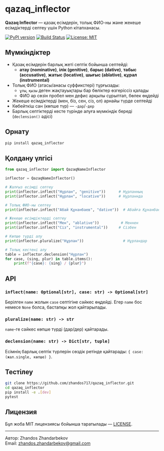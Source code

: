 # qazaq_inflector

**Qazaq Inflector** — қазақ есімдерін, толық ФИО-ны және жекеше есімдіктерді септеу үшін Python кітапханасы.

[![PyPI version](https://img.shields.io/pypi/v/qazaq_inflector.svg)](https://pypi.org/project/qazaq_inflector)
[![Build Status](https://github.com/zhandos717/qazaq_inflector/actions/workflows/python-package.yml/badge.svg)](https://github.com/zhandos717/qazaq_inflector/actions)
[![License: MIT](https://img.shields.io/badge/License-MIT-blue.svg)](LICENSE)

## Мүмкіндіктер

- Қазақ есімдерін барлық жеті септік бойынша септейді:
  - **атау (nominative)**, **ілік (genitive)**, **барыс (dative)**, **табыс (accusative)**, **жатыс (locative)**, **шығыс (ablative)**, **құрал (instrumental)**
- Толық ФИО (атасы/анасы суффикстері) тұрғызады:
  - `ұлы`, `қызы` деген жақтауықтары бар бөліктер өзгеріссіз қалады
  - ФИО әр сөзін пробел мен дефис арқылы сұрыптап, бөлек өңдейді
- Жекеше есімдіктерді (мен, біз, сен, сіз, ол) арнайы түрде септейді
- Көбейткіш сан (көпше түр) — `-дар`/`-дер`
- Барлық септіктерді кесте түрінде алуға мүмкіндік береді (`declension()` әдісі)

## Орнату

```bash
pip install qazaq_inflector
```

## Қолдану үлгісі

```python
from qazaq_inflector import QazaqNameInflector

inflector = QazaqNameInflector()

# Жалғыз есімді септеу
print(inflector.inflect("Нұрлан", "genitive"))      # Нұрланның
print(inflector.inflect("Нұрлан", "locative"))      # Нұрланнда

# Толық ФИО-ны септеу
print(inflector.inflect("Абай Құнанбаев", "dative"))  # Абайға Құнанбаевге

# Жекеше есімдіктерді септеу
print(inflector.inflect("Мен", "ablative"))          # Меннен
print(inflector.inflect("Сіз", "instrumental"))     # Сізбен

# Көпше түрді алу
print(inflector.pluralize("Нұрлан"))                  # Нұрландар

# Толық кестені алу
table = inflector.declension("Нұрлан")
for case, (sing, plur) in table.items():
    print(f"{case}: {sing} / {plur}")
```

## API

### `inflect(name: Optional[str], case: str) -> Optional[str]`
Берілген `name` жолын `case` септігіне сәйкес өңдейді. Егер `name` бос немесе `None` болса, бастапқы жол қайтарылады.

### `pluralize(name: str) -> str`
`name`-ге сәйкес көпше түрді (дар/дер) қайтарады.

### `declension(name: str) -> Dict[str, tuple]`
Есімнің барлық септік түрлерін сөздік ретінде қайтарады: `{ case: (жал.single, көпше) }`.

## Тестілеу

```bash
git clone https://github.com/zhandos717/qazaq_inflector.git
cd qazaq_inflector
pip install -e .[dev]
pytest
```

## Лицензия

Бұл жоба MIT лицензиясы бойынша таратылады — [LICENSE](LICENSE).

---

Автор: Zhandos Zhandarbekov  
Email: zhandos.zhandarbekov@gmail.com

